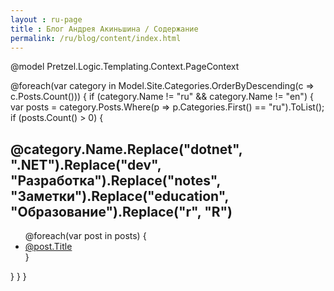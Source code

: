 ```yaml
---
layout : ru-page
title : Блог Андрея Акиньшина / Содержание
permalink: /ru/blog/content/index.html
---
```

@model Pretzel.Logic.Templating.Context.PageContext

<div class="posts">
@foreach(var category in Model.Site.Categories.OrderByDescending(c => c.Posts.Count()))
{
    if (category.Name != "ru" && category.Name != "en")
    {
        var posts = category.Posts.Where(p => p.Categories.First() == "ru").ToList();
        if (posts.Count() > 0)
        {
            <h2>@category.Name.Replace("dotnet", ".NET").Replace("dev", "Разработка").Replace("notes", "Заметки").Replace("education", "Образование").Replace("r", "R")</h2>
            <ul>
            @foreach(var post in posts)
            {
                <li><a href='@post.Url.Replace("index.html", "")'>@post.Title</a></li>
            }
            </ul>
        }
    }
}
</div>
